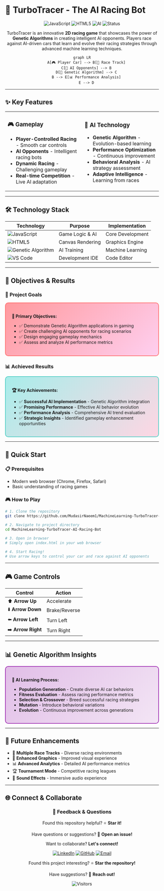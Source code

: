 # 🌟 TurboTracer - The AI Racing Bot

<div align="center">
  
  ![JavaScript](https://img.shields.io/badge/JavaScript-0D6EFD?style=for-the-badge&logo=javascript&logoColor=white)
  ![HTML5](https://img.shields.io/badge/HTML5-E34F26?style=for-the-badge&logo=html5&logoColor=white)
  ![AI](https://img.shields.io/badge/Genetic%20Algorithm-FF6B6B?style=for-the-badge&logo=robot&logoColor=white)
  ![Status](https://img.shields.io/badge/Status-Completed-brightgreen?style=for-the-badge&logo=checkmark)
  

TurboTracer is an innovative **2D racing game** that showcases the power of **Genetic Algorithms** in creating intelligent AI opponents. Players race against AI-driven cars that learn and evolve their racing strategies through advanced machine learning techniques.
</div>

<div align="center">
  
  ```mermaid
  graph LR
      A[🎮 Player Car] --> B[🏁 Race Track]
      C[🤖 AI Opponents] --> B
      D[🧬 Genetic Algorithm] --> C
      B --> E[📊 Performance Analysis]
      E --> D
  ```
  
</div>

---

## ✨ **Key Features**

<table>
<tr>
<td width="50%">

### 🎮 **Gameplay**
- **Player-Controlled Racing** - Smooth car controls
- **AI Opponents** - Intelligent racing bots
- **Dynamic Racing** - Challenging gameplay
- **Real-time Competition** - Live AI adaptation

</td>
<td width="50%">

### 🏁 **AI Technology**
- **Genetic Algorithm** - Evolution-based learning
- **Performance Optimization** - Continuous improvement
- **Behavioral Analysis** - AI strategy assessment
- **Adaptive Intelligence** - Learning from races

</td>
</tr>
</table>

---

## 🛠️ **Technology Stack**

<div align="center">

| Technology | Purpose | Implementation |
|------------|---------|----------------|
| ![JavaScript](https://img.shields.io/badge/JavaScript-0D6EFD?style=flat-square&logo=javascript&logoColor=white) | Game Logic & AI | Core Development |
| ![HTML5](https://img.shields.io/badge/HTML5-E34F26?style=flat-square&logo=html5&logoColor=white) | Canvas Rendering | Graphics Engine |
| ![Genetic Algorithm](https://img.shields.io/badge/Genetic%20Algorithm-4ECDC4?style=flat-square&logo=dna&logoColor=white) | AI Training | Machine Learning |
| ![VS Code](https://img.shields.io/badge/VS%20Code-007ACC?style=flat-square&logo=visual-studio-code&logoColor=white) | Development IDE | Code Editor |

</div>

---

## 🎯 **Objectives & Results**

### 🎪 **Project Goals**

<div style="border: 2px solid #FF6B6B; border-radius: 10px; padding: 20px; margin: 10px 0; background: linear-gradient(135deg, #ff9a9e 0%, #fecfef 100%);">

**🎯 Primary Objectives:**
- ✅ Demonstrate Genetic Algorithm applications in gaming
- ✅ Create challenging AI opponents for racing scenarios  
- ✅ Design engaging gameplay mechanics
- ✅ Assess and analyze AI performance metrics

</div>

### 📊 **Achieved Results**

<div style="border: 2px solid #4ECDC4; border-radius: 10px; padding: 20px; margin: 10px 0; background: linear-gradient(135deg, #a8edea 0%, #fed6e3 100%);">

**🏆 Key Achievements:**
- ✅ **Successful AI Implementation** - Genetic Algorithm integration
- ✅ **Promising Performance** - Effective AI behavior evolution
- ✅ **Performance Analysis** - Comprehensive AI trend evaluation
- ✅ **Strategic Insights** - Identified gameplay enhancement opportunities

</div>

---

## 🚀 **Quick Start**

### 📋 **Prerequisites**
- Modern web browser (Chrome, Firefox, Safari)
- Basic understanding of racing games

### 🎮 **How to Play**

```bash
# 1. Clone the repository
git clone https://github.com/MudasirNaeem1/MachineLearning-TurboTracer-AI-Racing-Bot.git

# 2. Navigate to project directory
cd MachineLearning-TurboTracer-AI-Racing-Bot

# 3. Open in browser
# Simply open index.html in your web browser

# 4. Start Racing!
# Use arrow keys to control your car and race against AI opponents
```

---

## 🎮 **Game Controls**

<div align="left">

| Control | Action |
|---------|--------|
| ⬆️ **Arrow Up** | Accelerate |
| ⬇️ **Arrow Down** | Brake/Reverse |
| ⬅️ **Arrow Left** | Turn Left |
| ➡️ **Arrow Right** | Turn Right |

</div>

---

## 📊 **Genetic Algorithm Insights**

<div style="border: 2px solid #9C27B0; border-radius: 10px; padding: 20px; margin: 10px 0; background: linear-gradient(135deg, #e1bee7 0%, #f3e5f5 100%);">

**🔬 AI Learning Process:**
- **Population Generation** - Create diverse AI car behaviors
- **Fitness Evaluation** - Assess racing performance metrics
- **Selection & Crossover** - Breed successful racing strategies
- **Mutation** - Introduce behavioral variations
- **Evolution** - Continuous improvement across generations

</div>


---

## 🔮 **Future Enhancements**

- 🏁 **Multiple Race Tracks** - Diverse racing environments
- 🎨 **Enhanced Graphics** - Improved visual experience
- 📊 **Advanced Analytics** - Detailed AI performance metrics
- 🏆 **Tournament Mode** - Competitive racing leagues
- 🎵 **Sound Effects** - Immersive audio experience

---

## 🌐 **Connect & Collaborate**

<div align="center">
  
  ### 💬 **Feedback & Questions**
  
  Found this repository helpful? ⭐ **Star it!**
  
  Have questions or suggestions? 💭 **Open an issue!**
  
  Want to collaborate? **Let's connect!**

</div>
<div align="center">
  
  [![LinkedIn](https://img.shields.io/badge/LinkedIn-0077B5?style=for-the-badge&logo=linkedin&logoColor=white)](https://www.linkedin.com/in/mudasir-naeem-698679303)
  [![GitHub](https://img.shields.io/badge/GitHub-100000?style=for-the-badge&logo=github&logoColor=white)](https://github.com/MudasirNaeem1)
  [![Email](https://img.shields.io/badge/Email-D14836?style=for-the-badge&logo=gmail&logoColor=white)](mailto:mudasirnaeem000@gmail.com)
</div>
<div align="center">  
  
  Found this project interesting? ⭐ **Star the repository!**
  
  Have suggestions? 💭 **Reach out!**
  
  ![Visitors](https://visitor-badge.laobi.icu/badge?page_id=MudasirNaeem1.MachineLearning-TurboTracer-AI-Racing-Bot)
</div>
